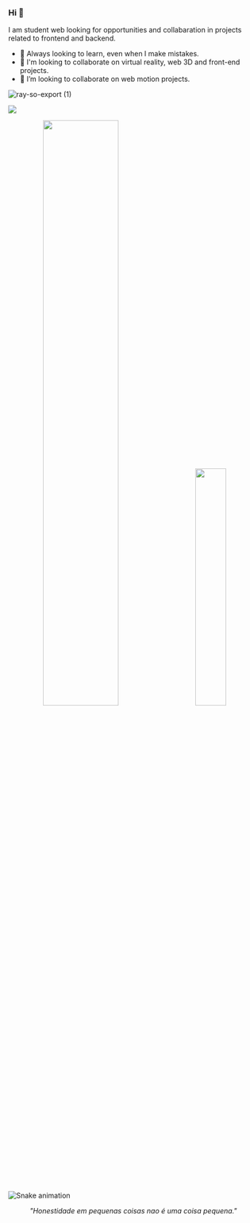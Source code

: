 
### Hi 👋
I am student web looking for opportunities and collabaration in projects related to frontend and backend.
- 🔭 Always looking to learn, even when I make mistakes.
- 🌱 I'm looking to collaborate on virtual reality, web 3D and front-end projects.
- 🤝 I’m looking to collaborate on web motion projects. 

![ray-so-export (1)](https://user-images.githubusercontent.com/35317517/235642189-052291b6-efaf-4831-bf68-075b98ce7fc4.png)



![]([http://github-profile-summary-cards](https://github.com/Msamuelsons).vercel.app/api/cards/profile-details?username=vn7n24fzkq&theme=blueberry)
<p align="center">
   <img src = "https://github-readme-stats.vercel.app/api?username=Msamuelsons&show_icons=true&theme=dracula" width="55%">
&nbsp; &nbsp; &nbsp; &nbsp;
    <img src = "https://github-readme-stats.vercel.app/api/top-langs/?username=Msamuelsons&layout=compact&theme=dracula" width="35%"></p>

    
</p>

![Snake animation](https://github.com/Msamuelsons/Msamuelsons/blob/output/github-contribution-grid-snake.svg)

<p align="center">
  <em> "Honestidade em pequenas coisas nao é uma coisa pequena."</em>
</p>


